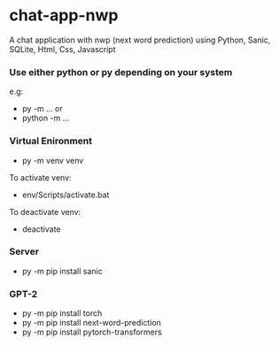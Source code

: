 # chat-app-nwp
A chat application with nwp (next word prediction) using Python, Sanic, SQLite, Html, Css, Javascript

### Use either python or py depending on your system
e.g:
- py -m ...
or
- python -m ...

### Virtual Enironment
- py -m venv venv

To activate venv:
- env/Scripts/activate.bat

To deactivate venv:
- deactivate

### Server
- py -m pip install sanic

### GPT-2
- py -m pip install torch
- py -m pip install next-word-prediction
- py -m pip install pytorch-transformers
